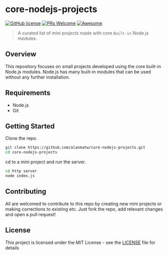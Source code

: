 # core-nodejs-projects

[![GitHub license](https://img.shields.io/github/license/Naereen/StrapDown.js.svg)](https://github.com/Naereen/StrapDown.js/blob/master/LICENSE)
[![PRs Welcome](https://img.shields.io/badge/PRs-welcome-brightgreen.svg?style=flat-square)](http://makeapullrequest.com)
[![Awesome](https://cdn.rawgit.com/sindresorhus/awesome/d7305f38d29fed78fa85652e3a63e154dd8e8829/media/badge.svg)](https://github.com/sindresorhus/awesome)

> A curated list of mini projects made with core `Built-in` Node.js modules.

## Overview

This repository focuses on small projects developed using the core built-in Node.js modules. Node.js has many buiit-in modules that can be used without any further installation.

## Requirements 

* Node.js
* Git

## Getting Started

Clone the repo.

```bash
git clone https://github.com/alanmatw/core-nodejs-projects.git
cd core-nodejs-projects
```
cd to a mini project and run the server.

```bash
cd http server
node index.js
```

## Contributing

All are welcomed to contribute to this repo by creating new mini projects or making corrections to existing etc. Just fork the repo, add relevant changes and open a pull request!

## License

This project is licensed under the MIT License - see the [LICENSE](LICENSE) file for details
